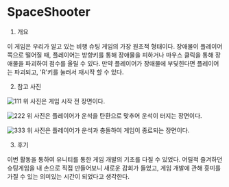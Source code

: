 # SpaceShooter
1. 개요

  이 게임은 우리가 알고 있는 비행 슈팅 게임의 가장 원초적 형태이다. 장애물이 플레이어 쪽으로 떨어질 때, 플레이어는 방향키를 통해 장애물을 피하거나  마우스 클릭을 통해 장애물을 파괴하여 점수를 올릴 수 있다. 만약 플레이어가 장애물에 부딫힌다면 플레이어는 파괴되고, 'R'키를 눌러서 재시작 할 수 있다.

2. 참고 사진

  ![111](https://user-images.githubusercontent.com/38284313/41166005-1cc52e3e-6b7a-11e8-9fbe-d1c6d5573268.PNG)  위 사진은 게임 시작 전 장면이다.
  
  ![222](https://user-images.githubusercontent.com/38284313/41166032-350aac58-6b7a-11e8-8086-e78b54191d83.PNG)  위 사진은 플레이어가 운석을 탄환으로 맞추어 운석이 터지는 장면이다.
  
  ![333](https://user-images.githubusercontent.com/38284313/41166062-4c5a5200-6b7a-11e8-8c12-d465772cbdde.PNG)  위 사진은 플레이어가 운석과 충돌하여 게임이 종료되는 장면이다.

3. 후기

  이번 활동을 통하여 유니티를 통한 게임 개발의 기초를 다질 수 있었다. 어릴적 즐겨하던 슈팅게임을 내 손으로 직접 만들어보니 새로운 감회가 들었고,  게임 개발에 관해 흥미를 가질 수 있는 의미있는 시간이 되었다고 생각한다.
 
